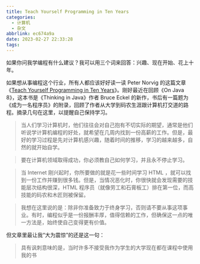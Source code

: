 ```yaml
---
title: Teach Yourself Programming in Ten Years
categories:
  - 计算机
  - 杂文
abbrlink: ec674a9a
date: 2023-02-27 22:33:28
tags:
---
```


如果你问我学编程有什么建议？我可以用三个词来回答：兴趣、现在开始、花上十年。

<!-- more -->

如果想从事编程这个行业，所有人都应该好好读一读 Peter Norvig 的这篇文章《[Teach Yourself Programming in Ten Years](http://norvig.com/21-days.html)》。刚好最近在回顾《On Java 8》，这本书是《Thinking in Java》作者 Bruce Eckel 的新作，书后有一篇题为《成为一名程序员》的附录，回顾了作者从大学到码农生涯跟计算机打交道的路程。摘录几句在这里，以提醒自己保持学习。

> 当人们学习计算机时，他们往往会对自己抱有不切实际的期望，通常是他们听说学计算机编程的好处，就希望在几周内找到一份高薪的工作。但是，最好的学习过程是先对计算机感兴趣，随着时间的推移，学习的越来越多，自然的就开始自学。

> 要在计算机领域取得成功，你必须教自己如何学习，并且永不停止学习。

> 当 Internet 刚兴起时，你所要做的就是花一些时间学习 HTML ，就可以找到一份工作并赚到很多钱。但是，当情况恶化时，你很快就会发现需要的技能层次结构很深，HTML 程序员（就像劳工和石膏板工）排在第一位，而高技能的码农和木匠则被保留。

> 我想在这里说的是：除非你准备致力于终身学习，否则请不要从事这项事业。有时，编程似乎是一份报酬丰厚，值得信赖的工作，但确保这一点的唯一方法是，始终使自己变得更有价值。

但文章里最让我“大为震惊”的还是这一句：

> 具有讽刺意味的是，当时许多不接受我作为学生的大学现在都在课程中使用我的书


